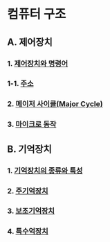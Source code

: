 # 컴퓨터 구조
## A. 제어장치
### 1. [제어장치와 명령어](https://github.com/SkyLightQP/school-life/blob/master/ComputerArch/Instruction.md)
### 1-1. [주소](https://github.com/SkyLightQP/school-life/blob/master/ComputerArch/Address.md)
### 2. [메이저 사이클(Major Cycle)](https://github.com/SkyLightQP/school-life/blob/master/ComputerArch/MajorCycle.md)
### 3. [마이크로 동작](https://github.com/SkyLightQP/school-life/blob/master/ComputerArch/Micro.md)

## B. 기억장치
### 1. [기억장치의 종류와 특성](https://github.com/SkyLightQP/school-life/blob/master/ComputerArch/MemoryUnit.md)
### 2. [주기억장치](https://github.com/SkyLightQP/school-life/blob/master/ComputerArch/Memory.md)
### 3. [보조기억장치](https://github.com/SkyLightQP/school-life/blob/master/ComputerArch/Storage.md)
### 4. [특수억장치](https://github.com/SkyLightQP/school-life/blob/master/ComputerArch/SpecialMemory.md)